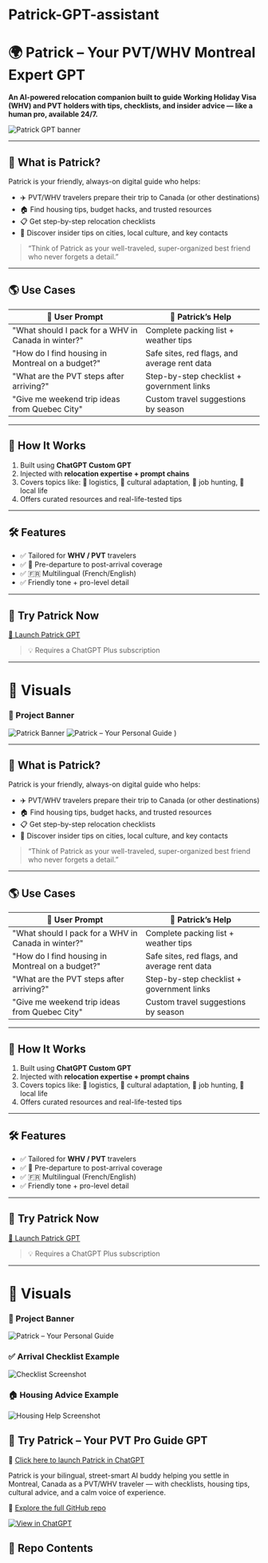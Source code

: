 # Patrick-GPT-assistant

# 🌍 Patrick – Your PVT/WHV Montreal Expert GPT

**An AI-powered relocation companion built to guide Working Holiday Visa (WHV) and PVT holders with tips, checklists, and insider advice — like a human pro, available 24/7.**

![Patrick GPT banner](assets/Patrick-Pro-PVT-guide.png)

---

## 🧳 What is Patrick?

Patrick is your friendly, always-on digital guide who helps:
- ✈️ PVT/WHV travelers prepare their trip to Canada (or other destinations)
- 🏠 Find housing tips, budget hacks, and trusted resources
- 📋 Get step-by-step relocation checklists
- 📍 Discover insider tips on cities, local culture, and key contacts

> “Think of Patrick as your well-traveled, super-organized best friend who never forgets a detail.”

---

## 🌎 Use Cases

| 🧭 User Prompt | 🤖 Patrick’s Help |
|--------------------------|-----------------------------------------------|
| "What should I pack for a WHV in Canada in winter?" | Complete packing list + weather tips |
| "How do I find housing in Montreal on a budget?" | Safe sites, red flags, and average rent data |
| "What are the PVT steps after arriving?" | Step-by-step checklist + government links |
| "Give me weekend trip ideas from Quebec City" | Custom travel suggestions by season |

---

## 🔧 How It Works

1. Built using **ChatGPT Custom GPT**
2. Injected with **relocation expertise + prompt chains**
3. Covers topics like: 📂 logistics, 🧘 cultural adaptation, 💼 job hunting, 🍁 local life
4. Offers curated resources and real-life-tested tips

---

## 🛠 Features

- ✅ Tailored for **WHV / PVT** travelers
- ✅ 🎒 Pre-departure to post-arrival coverage
- ✅ 🇫🇷 Multilingual (French/English)
- ✅ Friendly tone + pro-level detail

---

## 🧪 Try Patrick Now

[🚀 Launch Patrick GPT](https://chatgpt.com/g/g-687d406f3cfc8191a4030b08bb1532dd-patrick)

> 💡 Requires a ChatGPT Plus subscription

---

# 📸 Visuals

### 🧭 Project Banner
![Patrick Banner](assets/patrick-banner.png)
![Patrick – Your Personal Guide](assets/Patrick-Pro-PVT-guide.png)
)

---

## 🧳 What is Patrick?

Patrick is your friendly, always-on digital guide who helps:
- ✈️ PVT/WHV travelers prepare their trip to Canada (or other destinations)
- 🏠 Find housing tips, budget hacks, and trusted resources
- 📋 Get step-by-step relocation checklists
- 📍 Discover insider tips on cities, local culture, and key contacts

> “Think of Patrick as your well-traveled, super-organized best friend who never forgets a detail.”

---

## 🌎 Use Cases

| 🧭 User Prompt | 🤖 Patrick’s Help |
|--------------------------|-----------------------------------------------|
| "What should I pack for a WHV in Canada in winter?" | Complete packing list + weather tips |
| "How do I find housing in Montreal on a budget?" | Safe sites, red flags, and average rent data |
| "What are the PVT steps after arriving?" | Step-by-step checklist + government links |
| "Give me weekend trip ideas from Quebec City" | Custom travel suggestions by season |

---

## 🔧 How It Works

1. Built using **ChatGPT Custom GPT**
2. Injected with **relocation expertise + prompt chains**
3. Covers topics like: 📂 logistics, 🧘 cultural adaptation, 💼 job hunting, 🍁 local life
4. Offers curated resources and real-life-tested tips

---

## 🛠 Features

- ✅ Tailored for **WHV / PVT** travelers
- ✅ 🎒 Pre-departure to post-arrival coverage
- ✅ 🇫🇷 Multilingual (French/English)
- ✅ Friendly tone + pro-level detail

---

## 🧪 Try Patrick Now

[🚀 Launch Patrick GPT](https://chatgpt.com/g/g-687d406f3cfc8191a4030b08bb1532dd-patrick)

> 💡 Requires a ChatGPT Plus subscription


---

# 📸 Visuals

### 🧭 Project Banner

![Patrick – Your Personal Guide](assets/Patrick-Pro-PVT-guide.png)

### ✅ Arrival Checklist Example
![Checklist Screenshot](assets/arrival-checklist.png)

### 🏠 Housing Advice Example
![Housing Help Screenshot](assets/housing-help-mtl.png)




## 🧠 Try Patrick – Your PVT Pro Guide GPT

🚀 [Click here to launch Patrick in ChatGPT](https://chatgpt.com/g/g-687d406f3cfc8191a4030b08bb1532dd-patrick?utm_source=github&utm_medium=readme&utm_campaign=patrick_launch)

Patrick is your bilingual, street-smart AI buddy helping you settle in Montreal, Canada as a PVT/WHV traveler — with checklists, housing tips, cultural advice, and a calm voice of experience.


🧭 [Explore the full GitHub repo](https://github.com/Emederik/Patrick-GPT-assistant.git/)


[![View in ChatGPT](https://img.shields.io/badge/Try%20it%20in%20ChatGPT-10a37f?logo=openai&logoColor=white)](https://chat.openai.com/g/g-687d406f3cfc8191a4030b08bb1532dd-patrick)






## 📁 Repo Contents

